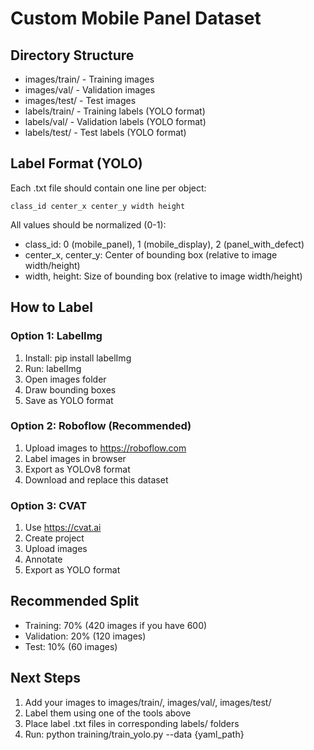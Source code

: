 # Custom Mobile Panel Dataset

## Directory Structure
- images/train/ - Training images
- images/val/ - Validation images
- images/test/ - Test images
- labels/train/ - Training labels (YOLO format)
- labels/val/ - Validation labels (YOLO format)
- labels/test/ - Test labels (YOLO format)

## Label Format (YOLO)
Each .txt file should contain one line per object:
```
class_id center_x center_y width height
```

All values should be normalized (0-1):
- class_id: 0 (mobile_panel), 1 (mobile_display), 2 (panel_with_defect)
- center_x, center_y: Center of bounding box (relative to image width/height)
- width, height: Size of bounding box (relative to image width/height)

## How to Label

### Option 1: LabelImg
1. Install: pip install labelImg
2. Run: labelImg
3. Open images folder
4. Draw bounding boxes
5. Save as YOLO format

### Option 2: Roboflow (Recommended)
1. Upload images to https://roboflow.com
2. Label images in browser
3. Export as YOLOv8 format
4. Download and replace this dataset

### Option 3: CVAT
1. Use https://cvat.ai
2. Create project
3. Upload images
4. Annotate
5. Export as YOLO format

## Recommended Split
- Training: 70% (420 images if you have 600)
- Validation: 20% (120 images)
- Test: 10% (60 images)

## Next Steps
1. Add your images to images/train/, images/val/, images/test/
2. Label them using one of the tools above
3. Place label .txt files in corresponding labels/ folders
4. Run: python training/train_yolo.py --data {yaml_path}

